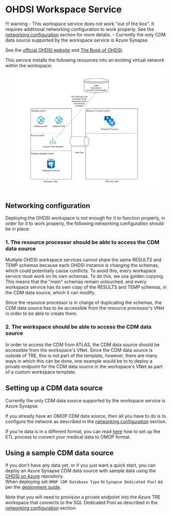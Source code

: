 # OHDSI Workspace Service

!!! warning
    - This workspace service does not work "out of the box". It requires additional networking configuration to work properly. See the [networking configuration](#networking-configuration) section for more details.
    - Currently the only CDM data source supported by the workspace service is Azure Synapse.

See the [official OHDSI website](https://www.ohdsi.org/) and [The Book of OHDSI](https://ohdsi.github.io/TheBookOfOhdsi/).  

This service installs the following resources into an existing virtual network within the workspace:
![OHDSI ATLAS Workspace Service](images/ohdsi_service.png)

## Networking configuration
Deploying the OHDSI workspace is not enough for it to function properly, in order for it to work properly, the following networking configuration should be in place:

### 1. The resource processor should be able to access the CDM data source
Multiple OHDSI workspace services cannot share the same RESULTS and TEMP schemas because each OHDSI instance is changing the schemas, which could potentially cause conflicts.
To avoid this, every workspace service must work on its own schemas. To do this, we use golden copying.
This means that the "main" schemas remain untouched, and every workspace service has its own copy of the RESULTS and TEMP schemas, in the CDM data source, which it can modify.

Since the resource processor is in charge of duplicating the schemas, the CDM data source has to be accessible from the resource processor's VNet in order to be able to create them.

### 2. The workspace should be able to access the CDM data source
In order to access the CDM from ATLAS, the CDM data source should be accessible from the workspace's VNet.
Since the CDM data source is outside of TRE, this is not part of the template, however, there are many ways in which this can be done,
one example would be to to deploy a private endpoint for the CDM data source in the workspace's VNet as part of a custom workspace template.

## Setting up a CDM data source
Currently the only CDM data source supported by the workspace service is Azure Synapse.  

If you already have an OMOP CDM data source, then all you have to do is to configure the network as described in the [networking configuration](#networking-configuration) section.  

If you're data is in a different format, you can read [here](https://ohdsi.github.io/TheBookOfOhdsi/ExtractTransformLoad.html) how to set up the ETL process to convert your medical data to OMOP format.  

## Using a sample CDM data source
If you don't have any data yet, or if you just want a quick start, you can deploy an Azure Synapse CDM data source with sample data using the [OHDSI on Azure](https://github.com/microsoft/OHDSIonAzure) repository.  
When deploying set `OMOP CDM Database Type` to `Synapse Dedicated Pool` as per the [deployment guide](https://github.com/microsoft/OHDSIonAzure/blob/main/docs/DeploymentGuide.md#:~:text=OMOP%20CDM%20Database%20Type).

Note that you will need to provision a private endpoint into the Azure TRE workspace that connects to the SQL Dedicated Pool as described in the [networking configuration](#networking-configuration) section.  
